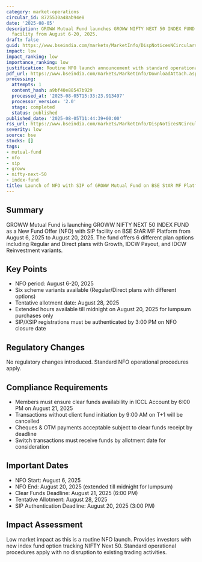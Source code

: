 ```yaml
---
category: market-operations
circular_id: 8725530a48ab94e8
date: '2025-08-05'
description: GROWW Mutual Fund launches GROWW NIFTY NEXT 50 INDEX FUND NFO with SIP
  facility from August 6-20, 2025.
draft: false
guid: https://www.bseindia.com/markets/MarketInfo/DispNoticesNCirculars.aspx?Noticeid={710507EA-5683-4143-B181-63D6794FB951}&noticeno=20250805-30&dt=08/05/2025&icount=30&totcount=60&flag=0
impact: low
impact_ranking: low
importance_ranking: low
justification: Routine NFO launch announcement with standard operational procedures
pdf_url: https://www.bseindia.com/markets/MarketInfo/DownloadAttach.aspx?id=20250805-30&attachedId=
processing:
  attempts: 1
  content_hash: a9bf40e88547b929
  processed_at: '2025-08-05T15:33:23.913497'
  processor_version: '2.0'
  stage: completed
  status: published
published_date: '2025-08-05T11:44:39+00:00'
rss_url: https://www.bseindia.com/markets/MarketInfo/DispNoticesNCirculars.aspx?Noticeid={710507EA-5683-4143-B181-63D6794FB951}&noticeno=20250805-30&dt=08/05/2025&icount=30&totcount=60&flag=0
severity: low
source: bse
stocks: []
tags:
- mutual-fund
- nfo
- sip
- groww
- nifty-next-50
- index-fund
title: Launch of NFO with SIP of GROWW Mutual Fund on BSE StAR MF Platform
---
```


## Summary

GROWW Mutual Fund is launching GROWW NIFTY NEXT 50 INDEX FUND as a New Fund Offer (NFO) with SIP facility on BSE StAR MF Platform from August 6, 2025 to August 20, 2025. The fund offers 6 different plan options including Regular and Direct plans with Growth, IDCW Payout, and IDCW Reinvestment variants.

## Key Points

- NFO period: August 6-20, 2025
- Six scheme variants available (Regular/Direct plans with different options)
- Tentative allotment date: August 28, 2025
- Extended hours available till midnight on August 20, 2025 for lumpsum purchases only
- SIP/XSIP registrations must be authenticated by 3:00 PM on NFO closure date

## Regulatory Changes

No regulatory changes introduced. Standard NFO operational procedures apply.

## Compliance Requirements

- Members must ensure clear funds availability in ICCL Account by 6:00 PM on August 21, 2025
- Transactions without client fund initiation by 9:00 AM on T+1 will be cancelled
- Cheques & OTM payments acceptable subject to clear funds receipt by deadline
- Switch transactions must receive funds by allotment date for consideration

## Important Dates

- NFO Start: August 6, 2025
- NFO End: August 20, 2025 (extended till midnight for lumpsum)
- Clear Funds Deadline: August 21, 2025 (6:00 PM)
- Tentative Allotment: August 28, 2025
- SIP Authentication Deadline: August 20, 2025 (3:00 PM)

## Impact Assessment

Low market impact as this is a routine NFO launch. Provides investors with new index fund option tracking NIFTY Next 50. Standard operational procedures apply with no disruption to existing trading activities.